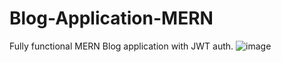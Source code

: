 # Blog-Application-MERN
Fully functional MERN Blog application with JWT auth.
![image](https://user-images.githubusercontent.com/63447253/218312413-f24dc860-b215-40b7-8648-31b851eb8d5f.png)
